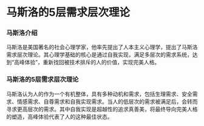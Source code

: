 # 马斯洛的5层需求层次理论

### 马斯洛介绍

马斯洛是美国著名的社会心理学家，他率先提出了人本主义心理学，提出了马斯洛需求层次理论。其心理学基础的核心是通过自我实现，满足多层次的需求系统，达到“高峰体验”，重新找回被技术排斥的人的价值，实现完美人格。

### 马斯洛的5层需求层次理论

马斯洛认为人的作为一个有机整体，具有多种动机和需求，包括生理需求、安全需求、情感需求、自尊需求和自我实现需求。当人的低层次的需求被满足后，会转而寻求更高层次的需求。其中自我实现是超越性的追求真善美，将最终导向完美人格的塑造，高峰体验代表了人的这种最佳状态。





